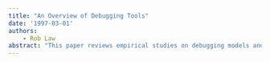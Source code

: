 ```yaml
---
title: "An Overview of Debugging Tools"
date: '1997-03-01'
authors: 
    - Rob Law
abstract: "This paper reviews empirical studies on debugging models and the findings associated with these models. There is a discussion on the evolution of program slicing applied to program debugging and different generations of debugging tools are analyzed and criticized.Finally, a programming environment section provides examples of program maintenance tools."
---
```


